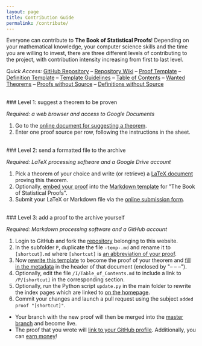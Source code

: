 ```yaml
---
layout: page
title: Contribution Guide
permalink: /contribute/
---
```



Everyone can contribute to **The Book of Statistical Proofs**! Depending on your mathematical knowledge, your computer science skills and the time you are willing to invest, there are three different levels of contributing to the project, with contribution intensity increasing from first to last level.

*Quick Access:* [GitHub Repository](https://github.com/StatProofBook/StatProofBook.github.io) – [Repository Wiki](https://github.com/StatProofBook/StatProofBook.github.io/wiki) – [Proof Template](https://raw.githubusercontent.com/StatProofBook/StatProofBook.github.io/master/P/-temp-.md) – [Definition Template](https://raw.githubusercontent.com/StatProofBook/StatProofBook.github.io/master/D/-temp-.md) – [Template Guidelines](https://github.com/StatProofBook/StatProofBook.github.io/wiki/Template-File) – [Table of Contents](/I/Table_of_Contents) – [Wanted Theorems](https://docs.google.com/spreadsheets/d/1MIqVvAgcQL72HCPZ9KDaCZXZRVxBhkrEiLX1Dr7p4Kg/edit?usp=sharing) – [Proofs without Source](/I/Proofs_without_Source) – [Definitions without Source](/I/Definitions_without_Source)


<br>
### Level 1: suggest a theorem to be proven

*Required: a web browser and access to Google Documents*

1. Go to the [online document for suggesting a theorem](https://docs.google.com/spreadsheets/d/1MIqVvAgcQL72HCPZ9KDaCZXZRVxBhkrEiLX1Dr7p4Kg/edit?usp=sharing).
2. Enter one proof source per row, following the instructions in the sheet.

<br>
### Level 2: send a formatted file to the archive

*Required: LaTeX processing software and a Google Drive account*

1. Pick a theorem of your choice and write (or retrieve) a [LaTeX document](https://en.wikipedia.org/wiki/LaTeX) proving this theorem.
2. Optionally, [embed your proof](https://github.com/StatProofBook/StatProofBook.github.io/wiki/Template-File) into the [Markdown template](https://raw.githubusercontent.com/StatProofBook/StatProofBook.github.io/master/P/-temp-.md) for "The Book of Statistical Proofs".
3. Submit your LaTeX or Markdown file via the [online submission form](https://docs.google.com/forms/d/e/1FAIpQLSdxak_oUsAMws6Xjs7wGNNPdxLwO8Qez0IdZRvLoTuiycibpg/viewform?usp=sf_link).

<br>
### Level 3: add a proof to the archive yourself

*Required: Markdown processing software and a GitHub account*

1. Login to GitHub and fork the [repository](https://github.com/StatProofBook/StatProofBook.github.io) belonging to this website.
2. In the subfolder `P`, duplicate the file `-temp-.md` and rename it to `[shortcut].md` where `[shortcut]` is [an abbreviation of your proof](https://github.com/StatProofBook/StatProofBook.github.io/wiki/Naming-Conventions).
3. Now [rewrite this template](https://github.com/StatProofBook/StatProofBook.github.io/wiki/Template-File) to become the proof of your theorem and [fill in the metadata](https://github.com/StatProofBook/StatProofBook.github.io/wiki/Metadata-Fields) in the header of that document (enclosed by "– – –").
4. Optionally, edit the file `/I/Table_of_Contents.md` to include a link to `/P/[shortcut]` in the corresponding section.
5. Optionally, run the Python script `update.py` in the main folder to rewrite the index pages which are linked to [on the homepage](/).
6. Commit your changes and launch a pull request using the subject `added proof "[shortcut]"`.

* Your branch with the new proof will then be merged into the [master branch](https://github.com/StatProofBook/StatProofBook.github.io) and become live.
* The proof that you wrote will [link to your GitHub profile](/credits/). Additionally, you can [earn money](/credits/)!
